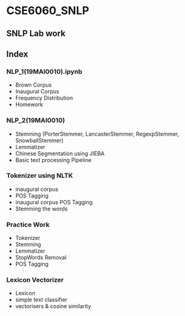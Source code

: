 # CSE6060_SNLP
## SNLP Lab work

## Index
### NLP_1(19MAI0010).ipynb
   * Brown Corpus
   * Inaugural Corpus
   * Frequency Distribution
   * Homework
   
### NLP_2(19MAI0010)
   * Stemming (PorterStemmer, LancasterStemmer, RegexpStemmer, SnowballStemmer)
   * Lemmatizer
   * Chinese Segmentation using JIEBA
   * Basic text processing Pipeline
   
### Tokenizer using NLTK
   * inaugural corpus
   * POS Tagging
   * inaugural corpus POS Tagging
   * Stemming the words
   
### Practice Work
   * Tokenizer
   * Stemming
   * Lemmatizer
   * StopWords Removal
   * POS Tagging
   
### Lexicon Vectorizer
   * Lexicon
   * simple text classifier
   * vectorisers & cosine similarity
